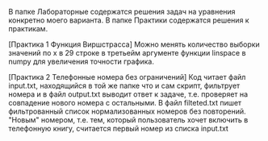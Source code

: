 В папке Лабораторные содержатся решения задач на уравнения конкретно моего варианта.
В папке Практики содержатся решения к практикам.

[Практика 1 Функция Виршстрасса]
Можно менять количество выборки значений по x в 29 строке в третьейм аргументе функции linspace в numpy для увеличения точности графика.

[Практика 2 Телефонные номера без ограничений]
Код читает файл input.txt, находящийся в той же папке что и сам скрипт, фильтрует номера и в файл output.txt выводит ответ к задаче,
т.е. проверяет на совпадение нового номера с остальными.
В файл filteted.txt пишет фильтрованный список нормализованных номеров без повторений.
"Новым" номером, т.е. тем, который пользователь хочет включить в телефонную книгу, считается первый номер из списка input.txt
